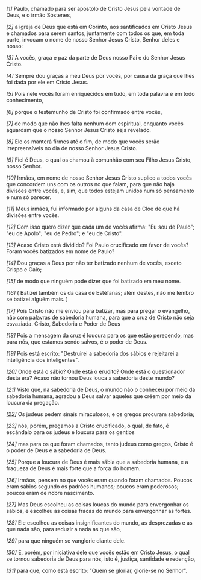 *[1]* Paulo, chamado para ser apóstolo de Cristo Jesus pela vontade de Deus, e o irmão Sóstenes,

*[2]* à igreja de Deus que está em Corinto, aos santificados em Cristo Jesus e chamados para serem santos, juntamente com todos os que, em toda parte, invocam o nome de nosso Senhor Jesus Cristo, Senhor deles e nosso:

*[3]* A vocês, graça e paz da parte de Deus nosso Pai e do Senhor Jesus Cristo.

*[4]* Sempre dou graças a meu Deus por vocês, por causa da graça que lhes foi dada por ele em Cristo Jesus.

*[5]* Pois nele vocês foram enriquecidos em tudo, em toda palavra e em todo conhecimento,

*[6]* porque o testemunho de Cristo foi confirmado entre vocês,

*[7]* de modo que não lhes falta nenhum dom espiritual, enquanto vocês aguardam que o nosso Senhor Jesus Cristo seja revelado.

*[8]* Ele os manterá firmes até o fim, de modo que vocês serão irrepreensíveis no dia de nosso Senhor Jesus Cristo.

*[9]* Fiel é Deus, o qual os chamou à comunhão com seu Filho Jesus Cristo, nosso Senhor.

*[10]* Irmãos, em nome de nosso Senhor Jesus Cristo suplico a todos vocês que concordem uns com os outros no que falam, para que não haja divisões entre vocês, e, sim, que todos estejam unidos num só pensamento e num só parecer.

*[11]* Meus irmãos, fui informado por alguns da casa de Cloe de que há divisões entre vocês.

*[12]* Com isso quero dizer que cada um de vocês afirma: "Eu sou de Paulo"; "eu de Apolo"; "eu de Pedro"; e "eu de Cristo".

*[13]* Acaso Cristo está dividido? Foi Paulo crucificado em favor de vocês? Foram vocês batizados em nome de Paulo?

*[14]* Dou graças a Deus por não ter batizado nenhum de vocês, exceto Crispo e Gaio;

*[15]* de modo que ninguém pode dizer que foi batizado em meu nome.

*[16]* ( Batizei também os da casa de Estéfanas; além destes, não me lembro se batizei alguém mais. )

*[17]* Pois Cristo não me enviou para batizar, mas para pregar o evangelho, não com palavras de sabedoria humana, para que a cruz de Cristo não seja esvaziada. Cristo, Sabedoria e Poder de Deus

*[18]* Pois a mensagem da cruz é loucura para os que estão perecendo, mas para nós, que estamos sendo salvos, é o poder de Deus.

*[19]* Pois está escrito: "Destruirei a sabedoria dos sábios e rejeitarei a inteligência dos inteligentes".

*[20]* Onde está o sábio? Onde está o erudito? Onde está o questionador desta era? Acaso não tornou Deus louca a sabedoria deste mundo?

*[21]* Visto que, na sabedoria de Deus, o mundo não o conheceu por meio da sabedoria humana, agradou a Deus salvar aqueles que crêem por meio da loucura da pregação.

*[22]* Os judeus pedem sinais miraculosos, e os gregos procuram sabedoria;

*[23]* nós, porém, pregamos a Cristo crucificado, o qual, de fato, é escândalo para os judeus e loucura para os gentios

*[24]* mas para os que foram chamados, tanto judeus como gregos, Cristo é o poder de Deus e a sabedoria de Deus.

*[25]* Porque a loucura de Deus é mais sábia que a sabedoria humana, e a fraqueza de Deus é mais forte que a força do homem.

*[26]* Irmãos, pensem no que vocês eram quando foram chamados. Poucos eram sábios segundo os padrões humanos; poucos eram poderosos; poucos eram de nobre nascimento.

*[27]* Mas Deus escolheu as coisas loucas do mundo para envergonhar os sábios, e escolheu as coisas fracas do mundo para envergonhar as fortes.

*[28]* Ele escolheu as coisas insignificantes do mundo, as desprezadas e as que nada são, para reduzir a nada as que são,

*[29]* para que ninguém se vanglorie diante dele.

*[30]* É, porém, por iniciativa dele que vocês estão em Cristo Jesus, o qual se tornou sabedoria de Deus para nós, isto é, justiça, santidade e redenção,

*[31]* para que, como está escrito: "Quem se gloriar, glorie-se no Senhor".

